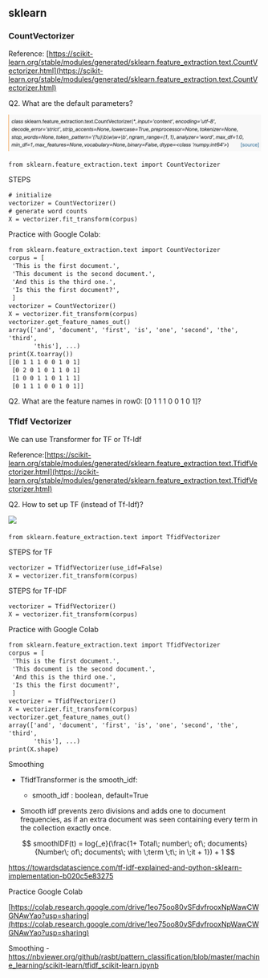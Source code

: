 ## sklearn


### CountVectorizer

Reference: [https://scikit-learn.org/stable/modules/generated/sklearn.feature_extraction.text.CountVectorizer.html](https://scikit-learn.org/stable/modules/generated/sklearn.feature_extraction.text.CountVectorizer.html)

Q2. What are the default parameters?

![](_static/cv.png)


```from sklearn.feature_extraction.text import CountVectorizer```

STEPS

```
# initialize
vectorizer = CountVectorizer()
# generate word counts
X = vectorizer.fit_transform(corpus)
```

Practice with Google Colab:
```
from sklearn.feature_extraction.text import CountVectorizer
corpus = [
 'This is the first document.',
 'This document is the second document.',
 'And this is the third one.',
 'Is this the first document?',
 ]
vectorizer = CountVectorizer()
X = vectorizer.fit_transform(corpus)
vectorizer.get_feature_names_out()
array(['and', 'document', 'first', 'is', 'one', 'second', 'the', 'third',
       'this'], ...)
print(X.toarray())
[[0 1 1 1 0 0 1 0 1]
 [0 2 0 1 0 1 1 0 1]
 [1 0 0 1 1 0 1 1 1]
 [0 1 1 1 0 0 1 0 1]]
```

Q2. What are the feature names in row0: [0 1 1 1 0 0 1 0 1]?

### TfIdf Vectorizer

We can use Transformer for TF or Tf-Idf

Reference:[https://scikit-learn.org/stable/modules/generated/sklearn.feature_extraction.text.TfidfVectorizer.html](https://scikit-learn.org/stable/modules/generated/sklearn.feature_extraction.text.TfidfVectorizer.html)

Q2. How to set up TF (instead of Tf-Idf)?

![](_static/tf.png)

```from sklearn.feature_extraction.text import TfidfVectorizer```

STEPS for TF

```
vectorizer = TfidfVectorizer(use_idf=False)
X = vectorizer.fit_transform(corpus)
```

STEPS for TF-IDF
```
vectorizer = TfidfVectorizer()
X = vectorizer.fit_transform(corpus)
```

Practice with Google Colab

```
from sklearn.feature_extraction.text import TfidfVectorizer
corpus = [
 'This is the first document.',
 'This document is the second document.',
 'And this is the third one.',
 'Is this the first document?',
 ]
vectorizer = TfidfVectorizer()
X = vectorizer.fit_transform(corpus)
vectorizer.get_feature_names_out()
array(['and', 'document', 'first', 'is', 'one', 'second', 'the', 'third',
       'this'], ...)
print(X.shape)
```

Smoothing

- TfidfTransformer is the smooth_idf: 

  - smooth_idf : boolean, default=True

- Smooth idf prevents zero divisions and adds one to document frequencies, as if an extra document was seen containing every term in the collection exactly once.

$$
smoothIDF(t) = log{_e}(\frac{1+ Total\; number\; of\; documents}{Number\; of\; documents\; with \;term \;t\; in \;it + 1}) + 1
$$

https://towardsdatascience.com/tf-idf-explained-and-python-sklearn-implementation-b020c5e83275

Practice Google Colab

[https://colab.research.google.com/drive/1eo75oo80vSFdvfrooxNpWawCWGNAwYao?usp=sharing](https://colab.research.google.com/drive/1eo75oo80vSFdvfrooxNpWawCWGNAwYao?usp=sharing)


Smoothing - https://nbviewer.org/github/rasbt/pattern_classification/blob/master/machine_learning/scikit-learn/tfidf_scikit-learn.ipynb 